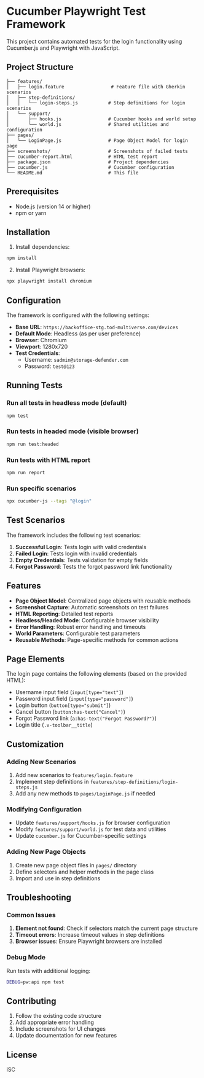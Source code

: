 # Cucumber Playwright Test Framework

This project contains automated tests for the login functionality using Cucumber.js and Playwright with JavaScript.

## Project Structure

```
├── features/
│   ├── login.feature                 # Feature file with Gherkin scenarios
│   ├── step-definitions/
│   │   └── login-steps.js           # Step definitions for login scenarios
│   └── support/
│       ├── hooks.js                 # Cucumber hooks and world setup
│       └── world.js                 # Shared utilities and configuration
├── pages/
│   └── LoginPage.js                 # Page Object Model for login page
├── screenshots/                     # Screenshots of failed tests
├── cucumber-report.html             # HTML test report
├── package.json                     # Project dependencies
├── cucumber.js                      # Cucumber configuration
└── README.md                        # This file
```

## Prerequisites

- Node.js (version 14 or higher)
- npm or yarn

## Installation

1. Install dependencies:
```bash
npm install
```

2. Install Playwright browsers:
```bash
npx playwright install chromium
```

## Configuration

The framework is configured with the following settings:

- **Base URL**: `https://backoffice-stg.tod-multiverse.com/devices`
- **Default Mode**: Headless (as per user preference)
- **Browser**: Chromium
- **Viewport**: 1280x720
- **Test Credentials**:
  - Username: `sadmin@storage-defender.com`
  - Password: `test@123`

## Running Tests

### Run all tests in headless mode (default)
```bash
npm test
```

### Run tests in headed mode (visible browser)
```bash
npm run test:headed
```

### Run tests with HTML report
```bash
npm run report
```

### Run specific scenarios
```bash
npx cucumber-js --tags "@login"
```

## Test Scenarios

The framework includes the following test scenarios:

1. **Successful Login**: Tests login with valid credentials
2. **Failed Login**: Tests login with invalid credentials
3. **Empty Credentials**: Tests validation for empty fields
4. **Forgot Password**: Tests the forgot password link functionality

## Features

- **Page Object Model**: Centralized page objects with reusable methods
- **Screenshot Capture**: Automatic screenshots on test failures
- **HTML Reporting**: Detailed test reports
- **Headless/Headed Mode**: Configurable browser visibility
- **Error Handling**: Robust error handling and timeouts
- **World Parameters**: Configurable test parameters
- **Reusable Methods**: Page-specific methods for common actions

## Page Elements

The login page contains the following elements (based on the provided HTML):

- Username input field (`input[type="text"]`)
- Password input field (`input[type="password"]`)
- Login button (`button[type="submit"]`)
- Cancel button (`button:has-text("Cancel")`)
- Forgot Password link (`a:has-text("Forgot Password?")`)
- Login title (`.v-toolbar__title`)

## Customization

### Adding New Scenarios

1. Add new scenarios to `features/login.feature`
2. Implement step definitions in `features/step-definitions/login-steps.js`
3. Add any new methods to `pages/LoginPage.js` if needed

### Modifying Configuration

- Update `features/support/hooks.js` for browser configuration
- Modify `features/support/world.js` for test data and utilities
- Update `cucumber.js` for Cucumber-specific settings

### Adding New Page Objects

1. Create new page object files in `pages/` directory
2. Define selectors and helper methods in the page class
3. Import and use in step definitions

## Troubleshooting

### Common Issues

1. **Element not found**: Check if selectors match the current page structure
2. **Timeout errors**: Increase timeout values in step definitions
3. **Browser issues**: Ensure Playwright browsers are installed

### Debug Mode

Run tests with additional logging:
```bash
DEBUG=pw:api npm test
```

## Contributing

1. Follow the existing code structure
2. Add appropriate error handling
3. Include screenshots for UI changes
4. Update documentation for new features

## License

ISC 